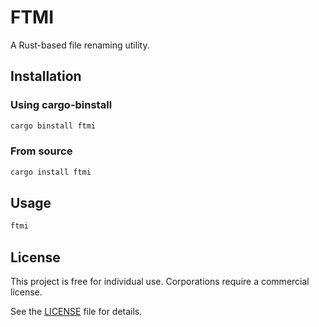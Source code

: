 # FTMI

A Rust-based file renaming utility.

## Installation

### Using cargo-binstall

```bash
cargo binstall ftmi
```

### From source

```bash
cargo install ftmi
```

## Usage

```bash
ftmi
```

## License

This project is free for individual use. Corporations require a commercial license.

See the [LICENSE](LICENSE) file for details.